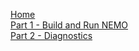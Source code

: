 [Home](https://github.com/NOC-MSM/Belize_workshop/wiki)  
[Part 1 - Build and Run NEMO](https://github.com/NOC-MSM/Belize_workshop/wiki/First-Section)  
[Part 2 - Diagnostics](https://github.com/NOC-MSM/Belize_workshop/wiki/Second-Section)  
